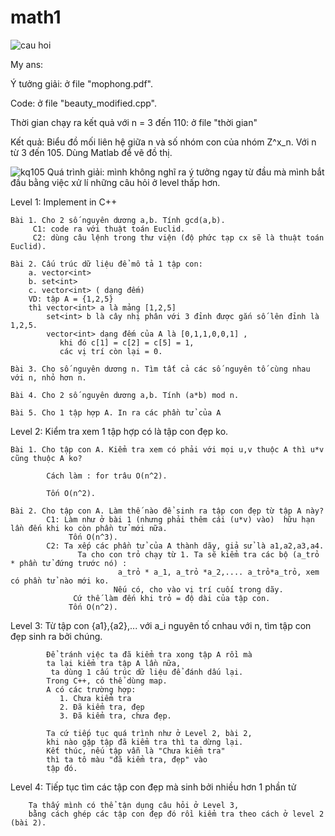 # math1
![cau hoi](https://user-images.githubusercontent.com/29473579/147653652-2572cbd3-c55b-4148-87f4-ac656a96e215.jpg)

My ans:

   Ý tưởng giải: ở file "mophong.pdf".
   
   Code: ở file "beauty_modified.cpp".
   
   Thời gian chạy ra kết quả với n = 3 đến 110: ở file "thời gian"
   
   Kết quả: Biểu đồ mối liên hệ giữa n và số nhóm con của nhóm Z^x_n. Với n từ 3 đến 105.
            Dùng Matlab để vẽ đồ thị.
  
   ![kq105](https://user-images.githubusercontent.com/29473579/147655173-52be3557-a303-4e20-a5e9-a02a37a0b098.png)
Quá trình giải: mình không nghĩ ra ý tưởng ngay từ đầu mà mình bắt đầu bằng việc xử lí những câu hỏi ở level thấp hơn.

Level 1: Implement in C++

    Bài 1. Cho 2 số nguyên dương a,b. Tính gcd(a,b).
         C1: code ra với thuật toán Euclid.
         C2: dùng câu lệnh trong thư viện (độ phức tạp cx sẽ là thuật toán Euclid).
    
    Bài 2. Cấu trúc dữ liệu để mô tả 1 tập con:
        a. vector<int> 
        b. set<int>
        c. vector<int> ( dạng đếm)
        VD: tập A = {1,2,5} 
        thì vector<int> a là mảng [1,2,5]
            set<int> b là cây nhị phân với 3 đỉnh được gắn số lên đỉnh là 1,2,5.
            vector<int> dạng đếm của A là [0,1,1,0,0,1] , 
               khi đó c[1] = c[2] = c[5] = 1,
               các vị trí còn lại = 0.
        
    Bài 3. Cho số nguyên dương n. Tìm tất cả các số nguyên tố cùng nhau với n, nhỏ hơn n.
    
    Bài 4. Cho 2 số nguyên dương a,b. Tính (a*b) mod n.
    
    Bài 5. Cho 1 tập hợp A. In ra các phần tử của A
    
Level 2: Kiểm tra xem 1 tập hợp có là tập con đẹp ko.
    
    Bài 1. Cho tập con A. Kiểm tra xem có phải với mọi u,v thuộc A thì u*v cũng thuộc A ko?
    
            Cách làm : for trâu O(n^2).
            
            Tốn O(n^2).
            
    Bài 2. Cho tập con A. Làm thế nào để sinh ra tập con đẹp từ tập A này?
            C1: Làm như ở bài 1 (nhưng phải thêm cái (u*v) vào)  hữu hạn lần đến khi ko còn phần tử mới nữa.
                 Tốn O(n^3).
            C2: Ta xếp các phần tử của A thành dãy, giả sử là a1,a2,a3,a4.
                   Ta cho con trỏ chạy từ 1. Ta sẽ kiểm tra các bộ (a_trỏ * phần tử đứng trước nó) : 
                            a_trỏ * a_1, a_trỏ *a_2,.... a_trỏ*a_trỏ, xem có phần tử nào mới ko.
                           Nếu có, cho vào vị trí cuối trong dãy.
                  Cứ thế làm đến khi trỏ = độ dài của tập con.
                 Tốn O(n^2). 
                   
Level 3: Từ tập con {a1},{a2},... với a_i nguyên tố cnhau với n, tìm tập con đẹp sinh ra bởi chúng.

            Để tránh việc ta đã kiểm tra xong tập A rồi mà 
            ta lại kiểm tra tập A lần nữa,
             ta dùng 1 cấu trúc dữ liệu để đánh dấu lại.
            Trong C++, có thể dùng map.
            A có các trường hợp:
               1. Chưa kiểm tra
               2. Đã kiểm tra, đẹp
               3. Đã kiểm tra, chưa đẹp.
            
            Ta cứ tiếp tục quá trình như ở Level 2, bài 2,
            khi nào gặp tập đã kiểm tra thì ta dừng lại.
            Kết thúc, nếu tập vẫn là "Chưa kiểm tra" 
            thì ta tô màu "đã kiểm tra, đẹp" vào
            tập đó.
  
            
Level 4: Tiếp tục tìm các tập con đẹp mà sinh bởi nhiều hơn 1 phần tử
        
        Ta thấy mình có thể tận dụng câu hỏi ở Level 3,
        bằng cách ghép các tập con đẹp đó rồi kiểm tra theo cách ở level 2 (bài 2).
       




